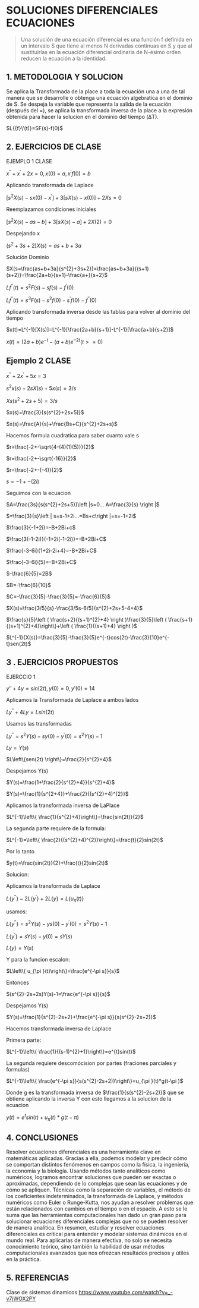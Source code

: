  # SOLUCIONES DIFERENCIALES ECUACIONES
> Una solución de una ecuación diferencial es una función f definida en un intervalo S que tiene al menos N derivadas continuas en S y que al sustituirlas en la ecuación diferencial ordinaria de N-ésimo orden reducen la ecuación a la identidad.
 ## 1. METODOLOGIA Y SOLUCION 
 Se aplica la Transformada de la place a toda la ecuación una a una de tal manera que se desarrolle o obtenga una ecuación algebratica en el dominio de S. Se despeja la variable que representa la salida de la ecuación (después del =), se aplica la transformada inversa de la place a la expresión obtenida para hacer la solucion en el dominio del tiempo (ΔT).
 
 $L{{f}\'(t)}=SF(s)-f(0)$
 
 ## 2. EJERCICIOS DE CLASE
 
 EJEMPLO 1 CLASE
 
 $x^{''}+x^{'}+2x=0,      x(0)=a,  x^{'}f(0)=b$
 
 Aplicando transformada de Laplace
 
 $[s^{2}X(s)-sx(0)-x^{'}]+3[sX(s)-x(0)]+2Xs=0$
 
 Reemplazamos condiciones iniciales
 
 $[s^{2}X(s)-as-b]+3[sX(s)-a]+2X(2)=0$
 
 Despejando x
 
 $(s^{2}+3s+2)X(s)=as+b+3a$
 
 Solución Dominio
 
 $X(s=\frac{as+b+3a}{s^{2}+3s+2})=\frac{as+b+3a}{(s+1)(s+2)}=\frac{2a+b}{s+1}-\frac{a+}{s+2}$
 
 $L{f^{''}(t)}=s^{2}F(s)-sf(s)-f^{'}(0)$
 
 $L{f^{''}(t)}=s^{3}F(s)-s^{2}f(0)-s^{'}f(0)-f^{''}(0)$
 
 Aplicando transformada inversa  desde las tablas para volver al dominio del tiempo
 
 $x(t)=L^{-1}[X(s)]=L^{-1}[\frac{2a+b}{s+1}]-L^{-1}[\frac{a+b}{s+2}]$
 
 $x(t)=(2a+b)e^{-t}-(a+b)e^{-2t}              (t>=0)$
 
 ## Ejemplo 2 CLASE
 
 $x^{''}+2x^{'}+5x=3$
 
 $s^{2}x(s)+2sX(s)+5x(s)=3/s$
 
 $Xs(s^{2}+2s+5)=3/s$
 
 $x(s)=\frac{3}{s(s^{2}+2s+5)}$
 
 $x(s)=\frac{A}{s}+\frac{Bs+C}{s^{2}+2s+s}$
 
 Hacemos formula cuadratica para saber cuanto vale s
 
 $r=\frac{-2+-\sqrt{4-(4)(1)(5)}}{2}$
 
 $r=\frac{-2+-\sqrt{-16}}{2}$
 
 $r=\frac{-2+-(-4)}{2}$
 
 $s=-1+-(2i)$
 
 Seguimos con la ecuacion
 
 $A=\frac{3s}{s(s^{2}+2s+5)}\left |s=0...  A=\frac{3}{s} \right |$
 
 $=\frac{3}{s}\left | s=s-1+2i...=Bs+c\right |=s=-1+2i$
 
 $\frac{3}{-1+2i}=-B+2Bi+c$
 
 $\frac{3(-1-2i)}{-1+2i(-1-2i)}=-B+2Bi+C$
 
 $\frac{-3-6i}{1+2i-2i+4}=-B+2Bi+C$
 
 $\frac{-3-6i}{5}=-B+2Bi+C$
 
 $-\frac{6}{5}=2B$
 
 $B=-\frac{6}{10}$
 
 $C=-\frac{3}{5}-\frac{3}{5}=-\frac{6}{5}$
 
 $X(s)=\frac{3/5}{s}-\frac{3/5s-6/5}{s^{2}+2s+5-4+4}$
 
 $\frac{s}{5}\left ( \frac{s+2}{(s+1)^{2}+4} \right )\frac{3}{5}\left ( \frac{s+1}{(s+1)^{2}+4}\right\}+\left ( \frac{1}{(s+1)+4} \right )$
 
 $L^{-1}{X(s)}=\frac{3}{5}-\frac{3}{5}e^{-t}cos(2t)-\frac{3}{10}e^{-t}sen(2t)$
 
 ## 3 . EJERCICIOS PROPUESTOS
 
 EJERCCIO 1
 
 $y′′+4y=sin(2t),           y(0)=0,          y′(0)=14$
 
 Aplicamos la Transformada de Laplace a ambos lados
 
 $L{y^{''}}+4L{y}=L{sin(2t)}$
 
 Usamos las transformadas
 
 $L{y^{′′}}=s^{2}Y(s)−sy(0)−y^{'}(0)=s^{2}Y(s)-1$
 
 $L{y}=Y(s)$
 
 $L\left\{sen(2t) \right\}=\frac{2}{s^{2}+4}$
 
 Despejamos Y(s)
 
 $Y(s)=\frac{1+\frac{2}{s^{2}+4}}{s^{2}+4}$
 
 $Y(s)=\frac{1}{s^{2+4}}+\frac{2}{(s^{2}+4)^{2}}$
 
 Aplicamos la transformada inversa de LaPlace
 
 $L^{-1}\left\{ \frac{1}{s^{2}+4}\right\}=\frac{sin(2t)}{2}$
 
 La segunda parte requiere de la formula:
 
 $L^{-1}=\left\{ \frac{2}{(s^{2}+4)^{2}}\right\}=\frac{t}{2}sin(2t)$
 
 Por lo tanto
 
 $y(t)=\frac{sin(2t)}{2}+\frac{t}{2}sin(2t)$
 
 Solucion:
 
 Aplicamos la transformada de Laplace
 
 $L\left\{ y^{''}\right\}-2L\left\{ y^{'}\right\}+2L\left\{ y\right\}=L\left\{ u_{\pi }(t)\right\}$
 
 usamos:
 
 $L\left\{ y^{''}\right\}=s^{2}Y(s)-ys(0)-y^{'}(0)=s^{2}Y(s)-1$
 
 $L\left\{ y^{'}\right\}=sY(s)-y(0)=sY(s)$
 
 $L\left\{ y\right\}=Y(s)$
 
 Y para la funcion escalon:
 
 $L\left\{ u_{\pi }(t)\right\}=\frac{e^{-\pi s}}{s}$
 
 Entonces
 
 $(s^{2}-2s+2s)Y(s)-1=\frac{e^{-\pi s}}{s}$
 
 Despejamos Y(s)
 
 $Y(s)=\frac{1}{s^{2}-2s+2}+\frac{e^{-\pi s}}{s(s^{2}-2s+2)}$
 
 
 Hacemos transformada inversa de Laplace
 
 Primera parte:
 
 $L^{-1}\left\{ \frac{1}{(s-1)^{2}+1}\right\}=e^{t}sin(t)$
 
 
 La segunda requiere descomócision por partes (fraciones parciales y formulas)
 
 $L^{-1}\left\{ \frac{e^{-\pi s}}{s(s^{2}-2s+2)}\right\}=u_{\pi }(t)*g(t-\pi )$
 
 Donde g es la transformada inversa de $\frac{1}{s(s^{2}-2s+2)}$ que se obtiene aplicando la inversa
 Y con esto llegamos a la solucion de la ecuacion
 
 $y(t)=e^{t}sin(t)+u_{\pi }(t)*g(t-\pi )$
 
 
 ## 4. CONCLUSIONES 
 
 Resolver ecuaciones diferenciales es una herramienta clave en matemáticas aplicadas. Gracias a ella, podemos modelar y predecir cómo se comportan distintos fenómenos en campos como la física, la ingeniería, la economía y la biología. Usando métodos tanto analíticos como numéricos, logramos encontrar soluciones que pueden ser exactas o aproximadas, dependiendo de lo complejas que sean las ecuaciones y de cómo se apliquen.
 Técnicas como la separación de variables, el método de los coeficientes indeterminados, la transformada de Laplace, y métodos numéricos como Euler o Runge-Kutta, nos ayudan a resolver problemas que están relacionados con cambios en el tiempo o en el espacio. A esto se le suma que las herramientas computacionales han dado un gran paso para solucionar ecuaciones diferenciales complejas que no se pueden resolver de manera analítica.
 En resumen, estudiar y resolver ecuaciones diferenciales es critical para entender y modelar sistemas dinámicos en el mundo real. Para aplicarlas de manera efectiva, no solo se necesita conocimiento teórico, sino también la habilidad de usar métodos computacionales avanzados que nos ofrezcan resultados precisos y útiles en la práctica.
 
 ## 5. REFERENCIAS
 
 Clase de sistemas dinamicos
 https://www.youtube.com/watch?v=_-v7jWOX2PY
 
